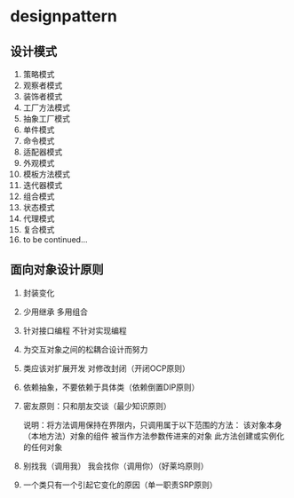 # designpattern
## 设计模式

1. 策略模式
2. 观察者模式
3. 装饰者模式
4. 工厂方法模式
5. 抽象工厂模式
6. 单件模式
7. 命令模式
8. 适配器模式
9. 外观模式
10. 模板方法模式
11. 迭代器模式
12. 组合模式
13. 状态模式
14. 代理模式
15. 复合模式
16. to be continued...

## 面向对象设计原则

1. 封装变化
2. 少用继承 多用组合
3. 针对接口编程 不针对实现编程
4. 为交互对象之间的松耦合设计而努力
5. 类应该对扩展开发 对修改封闭（开闭OCP原则）
6. 依赖抽象，不要依赖于具体类（依赖倒置DIP原则）
7. 密友原则：只和朋友交谈（最少知识原则）
	
	说明：将方法调用保持在界限内，只调用属于以下范围的方法：
	该对象本身（本地方法）对象的组件 被当作方法参数传进来的对象 此方法创建或实例化的任何对象

8. 别找我（调用我） 我会找你（调用你）（好莱坞原则）
9. 一个类只有一个引起它变化的原因（单一职责SRP原则）